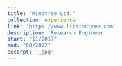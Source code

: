 ```yaml
---
title: "Mindtree Ltd."
collection: experience
link: 'https://www.ltimindtree.com'
description: 'Research Engineer'
start: "11/2017"
end: "08/2022"
excerpt: '_jpg'
---
```

